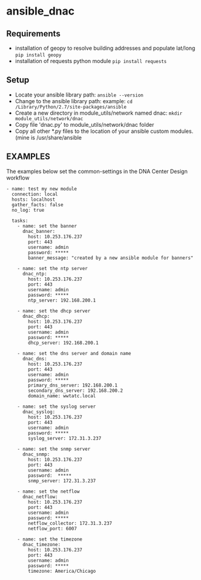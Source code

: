 # ansible_dnac

## Requirements
- installation of geopy to resolve building addresses and populate lat/long
`pip install geopy`
- installation of requests python module
`pip install requests`

## Setup
- Locate your ansible library path: `ansible --version`
- Change to the ansible library path: example: `cd /Library/Python/2.7/site-packages/ansible` 
- Create a new directory in module_utils/network named dnac: `mkdir module_utils/network/dnac` 
- Copy file 'dnac.py' to module_utils/network/dnac folder
- Copy all other *.py files to the location of your ansible custom modules. (mine is /usr/share/ansible

## EXAMPLES
The examples below set the common-settings in the DNA Center Design workflow

```
- name: test my new module
  connection: local
  hosts: localhost
  gather_facts: false
  no_log: true

  tasks:
    - name: set the banner  
      dnac_banner:
        host: 10.253.176.237
        port: 443
        username: admin
        password: *****
        banner_message: "created by a new ansible module for banners"

    - name: set the ntp server
      dnac_ntp:
        host: 10.253.176.237
        port: 443
        username: admin
        password: *****
        ntp_server: 192.168.200.1

    - name: set the dhcp server
      dnac_dhcp:
        host: 10.253.176.237
        port: 443
        username: admin
        password: *****
        dhcp_server: 192.168.200.1

    - name: set the dns server and domain name
      dnac_dns:
        host: 10.253.176.237
        port: 443
        username: admin
        password: *****
        primary_dns_server: 192.168.200.1
        secondary_dns_server: 192.168.200.2
        domain_name: wwtatc.local

    - name: set the syslog server
      dnac_syslog:
        host: 10.253.176.237
        port: 443
        username: admin
        password: *****
        syslog_server: 172.31.3.237

    - name: set the snmp server
      dnac_snmp:
        host: 10.253.176.237
        port: 443
        username: admin
        password:  *****
        snmp_server: 172.31.3.237

    - name: set the netflow
      dnac_netflow:
        host: 10.253.176.237
        port: 443
        username: admin
        password: *****
        netflow_collector: 172.31.3.237
        netflow_port: 6007

    - name: set the timezone
      dnac_timezone:
        host: 10.253.176.237
        port: 443
        username: admin
        password: *****
        timezone: America/Chicago

  ```
